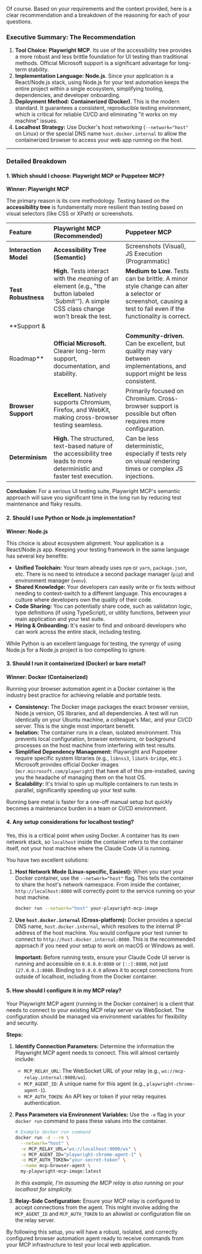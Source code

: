 Of course. Based on your requirements and the context provided, here is a clear recommendation and a breakdown of the reasoning for each of your questions.

### Executive Summary: The Recommendation

1.  **Tool Choice:** **Playwright MCP**. Its use of the accessibility tree provides a more robust and less brittle foundation for UI testing than traditional methods. Official Microsoft support is a significant advantage for long-term stability.
2.  **Implementation Language:** **Node.js**. Since your application is a React/Node.js stack, using Node.js for your test automation keeps the entire project within a single ecosystem, simplifying tooling, dependencies, and developer onboarding.
3.  **Deployment Method:** **Containerized (Docker)**. This is the modern standard. It guarantees a consistent, reproducible testing environment, which is critical for reliable CI/CD and eliminating "it works on my machine" issues.
4.  **Localhost Strategy:** Use Docker's host networking (`--network="host"` on Linux) or the special DNS name `host.docker.internal` to allow the containerized browser to access your web app running on the host.

---

### Detailed Breakdown

#### 1. Which should I choose: Playwright MCP or Puppeteer MCP?

**Winner: Playwright MCP**

The primary reason is its core methodology. Testing based on the **accessibility tree** is fundamentally more resilient than testing based on visual selectors (like CSS or XPath) or screenshots.

| Feature | Playwright MCP (Recommended) | Puppeteer MCP |
| :--- | :--- | :--- |
| **Interaction Model** | **Accessibility Tree (Semantic)** | Screenshots (Visual), JS Execution (Programmatic) |
| **Test Robustness** | **High.** Tests interact with the *meaning* of an element (e.g., "the button labeled 'Submit'"). A simple CSS class change won't break the test. | **Medium to Low.** Tests can be brittle. A minor style change can alter a selector or screenshot, causing a test to fail even if the functionality is correct. |
| **Support &
Roadmap** | **Official Microsoft.** Clearer long-term support, documentation, and stability. | **Community-driven.** Can be excellent, but quality may vary between implementations, and support might be less consistent. |
| **Browser Support**| **Excellent.** Natively supports Chromium, Firefox, and WebKit, making cross-browser testing seamless. | Primarily focused on Chromium. Cross-browser support is possible but often requires more configuration. |
| **Determinism** | **High.** The structured, text-based nature of the accessibility tree leads to more deterministic and faster test execution. | Can be less deterministic, especially if tests rely on visual rendering times or complex JS injections. |

**Conclusion:** For a serious UI testing suite, Playwright MCP's semantic approach will save you significant time in the long run by reducing test maintenance and flaky results.

#### 2. Should I use Python or Node.js implementation?

**Winner: Node.js**

This choice is about ecosystem alignment. Your application is a React/Node.js app. Keeping your testing framework in the same language has several key benefits:

*   **Unified Toolchain:** Your team already uses `npm` or `yarn`, `package.json`, etc. There is no need to introduce a second package manager (`pip`) and environment manager (`venv`).
*   **Shared Knowledge:** Your developers can easily write or fix tests without needing to context-switch to a different language. This encourages a culture where developers own the quality of their code.
*   **Code Sharing:** You can potentially share code, such as validation logic, type definitions (if using TypeScript), or utility functions, between your main application and your test suite.
*   **Hiring & Onboarding:** It's easier to find and onboard developers who can work across the entire stack, including testing.

While Python is an excellent language for testing, the synergy of using Node.js for a Node.js project is too compelling to ignore.

#### 3. Should I run it containerized (Docker) or bare metal?

**Winner: Docker (Containerized)**

Running your browser automation agent in a Docker container is the industry best practice for achieving reliable and portable tests.

*   **Consistency:** The Docker image packages the exact browser version, Node.js version, OS libraries, and all dependencies. A test will run identically on your Ubuntu machine, a colleague's Mac, and your CI/CD server. This is the single most important benefit.
*   **Isolation:** The container runs in a clean, isolated environment. This prevents local configuration, browser extensions, or background processes on the host machine from interfering with test results.
*   **Simplified Dependency Management:** Playwright and Puppeteer require specific system libraries (e.g., `libnss3`, `libatk-bridge`, etc.). Microsoft provides official Docker images (`mcr.microsoft.com/playwright`) that have all of this pre-installed, saving you the headache of managing them on the host OS.
*   **Scalability:** It's trivial to spin up multiple containers to run tests in parallel, significantly speeding up your test suite.

Running bare metal is faster for a one-off manual setup but quickly becomes a maintenance burden in a team or CI/CD environment.

#### 4. Any setup considerations for localhost testing?

Yes, this is a critical point when using Docker. A container has its own network stack, so `localhost` inside the container refers to the container itself, not your host machine where the Claude Code UI is running.

You have two excellent solutions:

1.  **Host Network Mode (Linux-specific, Easiest):**
    When you start your Docker container, use the `--network="host"` flag. This tells the container to share the host's network namespace. From inside the container, `http://localhost:8080` will correctly point to the service running on your host machine.

    ```bash
    docker run --network="host" your-playwright-mcp-image
    ```

2.  **Use `host.docker.internal` (Cross-platform):**
    Docker provides a special DNS name, `host.docker.internal`, which resolves to the internal IP address of the host machine. You would configure your test runner to connect to `http://host.docker.internal:8080`. This is the recommended approach if you need your setup to work on macOS or Windows as well.

    **Important:** Before running tests, ensure your Claude Code UI server is running and accessible on `0.0.0.0:8080` or `[::]:8080`, not just `127.0.0.1:8080`. Binding to `0.0.0.0` allows it to accept connections from outside of localhost, including from the Docker container.

#### 5. How should I configure it in my MCP relay?

Your Playwright MCP agent (running in the Docker container) is a client that needs to connect to your existing MCP relay server via WebSocket. The configuration should be managed via environment variables for flexibility and security.

**Steps:**

1.  **Identify Connection Parameters:** Determine the information the Playwright MCP agent needs to connect. This will almost certainly include:
    *   `MCP_RELAY_URL`: The WebSocket URL of your relay (e.g., `ws://mcp-relay.internal:9000/ws`).
    *   `MCP_AGENT_ID`: A unique name for this agent (e.g., `playwright-chrome-agent-1`).
    *   `MCP_AUTH_TOKEN`: An API key or token if your relay requires authentication.

2.  **Pass Parameters via Environment Variables:** Use the `-e` flag in your `docker run` command to pass these values into the container.

    ```bash
    # Example docker run command
    docker run -d --rm \
      --network="host" \
      -e MCP_RELAY_URL="ws://localhost:9000/ws" \
      -e MCP_AGENT_ID="playwright-chrome-agent-1" \
      -e MCP_AUTH_TOKEN="your-secret-token" \
      --name mcp-browser-agent \
      my-playwright-mcp-image:latest
    ```
    *In this example, I'm assuming the MCP relay is also running on your localhost for simplicity.*

3.  **Relay-Side Configuration:** Ensure your MCP relay is configured to accept connections from the agent. This might involve adding the `MCP_AGENT_ID` and `MCP_AUTH_TOKEN` to an allowlist or configuration file on the relay server.

By following this setup, you will have a robust, isolated, and correctly configured browser automation agent ready to receive commands from your MCP infrastructure to test your local web application.

